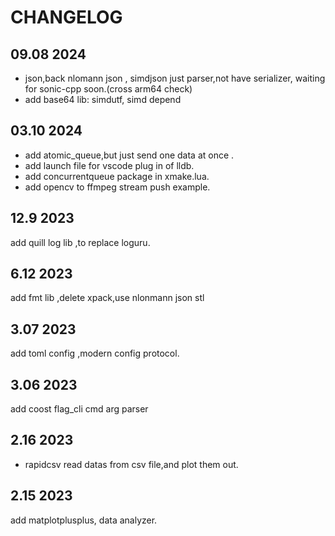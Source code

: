# CHANGELOG

## 09.08 2024
* json,back nlomann json , simdjson just parser,not have serializer, waiting for sonic-cpp soon.(cross arm64 check)
* add base64 lib: simdutf, simd depend

## 03.10 2024

* add atomic_queue,but just send one data at once .
* add launch file for vscode plug in of lldb.
* add concurrentqueue package in xmake.lua.
* add opencv to ffmpeg stream push example.

## 12.9 2023

add quill log lib ,to replace loguru.

## 6.12 2023

add fmt lib ,delete xpack,use nlonmann json stl

## 3.07 2023

add toml config ,modern config protocol.

## 3.06 2023

add coost flag_cli cmd arg parser

## 2.16 2023

* rapidcsv
read datas from csv file,and plot them out.

## 2.15 2023
add matplotplusplus, data analyzer.
